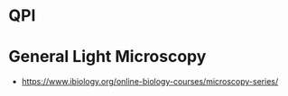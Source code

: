 # QPI

# General Light Microscopy 

- https://www.ibiology.org/online-biology-courses/microscopy-series/
